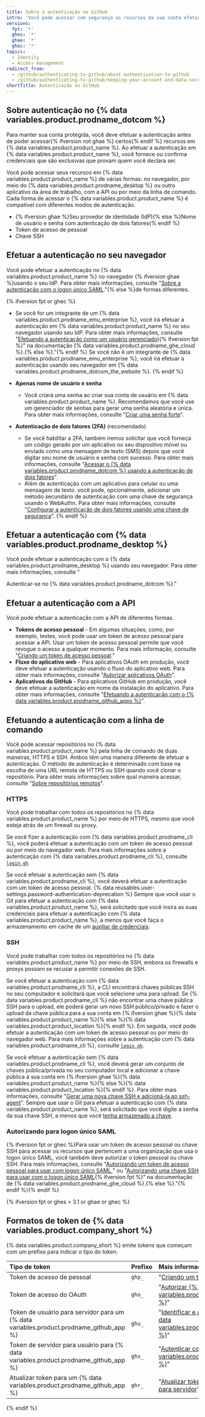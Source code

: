 ```yaml
---
title: Sobre a autenticação no GitHub
intro: 'Você pode acessar com segurança os recursos da sua conta efetuando a autenticação no {% data variables.product.product_name %} e usando credenciais diferentes dependendo de onde você efetua a autenticação.'
versions:
  fpt: '*'
  ghes: '*'
  ghae: '*'
  ghec: '*'
topics:
  - Identity
  - Access management
redirect_from:
  - /github/authenticating-to-github/about-authentication-to-github
  - /github/authenticating-to-github/keeping-your-account-and-data-secure/about-authentication-to-github
shortTitle: Autenticação no GitHub
---
```


## Sobre autenticação no {% data variables.product.prodname_dotcom %}

Para manter sua conta protegida, você deve efetuar a autenticação antes de poder acessar{% ifversion not ghae %} certos{% endif %} recursos em {% data variables.product.product_name %}. Ao efetuar a autenticação em {% data variables.product.product_name %}, você fornece ou confirma credenciais que são exclusivas que provam quem você declara ser.

Você pode acessar seus recursos em {% data variables.product.product_name %} de várias formas: no navegador, por meio do {% data variables.product.prodname_desktop %} ou outro aplicativo da área de trabalho, com a API ou por meio da linha de comando. Cada forma de acessar o {% data variables.product.product_name %} é compatível com diferentes modos de autenticação.

- {% ifversion ghae %}Seu provedor de identidade (IdP){% else %}Nome de usuário e senha com autenticação de dois fatores{% endif %}
- Token de acesso de pessoal
- Chave SSH

## Efetuar a autenticação no seu navegador

Você pode efetuar a autenticação no {% data variables.product.product_name %} no navegador {% ifversion ghae %}usando o seu IdP. Para obter mais informações, consulte "[Sobre a autenticação com o logon único SAML](/github/authenticating-to-github/about-authentication-with-saml-single-sign-on)."{% else %}de formas diferentes.

{% ifversion fpt or ghec %}
- Se você for um integrante de um {% data variables.product.prodname_emu_enterprise %}, você irá efetuar a autenticação em {% data variables.product.product_name %} no seu navegador usando seu IdP. Para obter mais informações, consulte "[Efetuando a autenticação como um usuário gerenciado](/enterprise-cloud@latest/admin/authentication/managing-your-enterprise-users-with-your-identity-provider/about-enterprise-managed-users#authenticating-as-a-managed-user)){% ifversion fpt %}" na documentação {% data variables.product.prodname_ghe_cloud %}.{% else %}."{% endif %} Se você não é um integrante de {% data variables.product.prodname_emu_enterprise %}, você irá efetuar a autenticação usando seu navegador em {% data variables.product.prodname_dotcom_the_website %}.
{% endif %}

- **Apenas nome de usuário e senha**
    - Você criará uma senha ao criar sua conta de usuário em {% data variables.product.product_name %}. Recomendamos que você use um gerenciador de senhas para gerar uma senha aleatória e única. Para obter mais informações, consulte "[Criar uma senha forte](/github/authenticating-to-github/creating-a-strong-password)".
- **Autenticação de dois fatores (2FA)** (recomendado)
    - Se você habilitar a 2FA, também iremos solicitar que você forneça um código gerado por um aplicativo no seu dispositivo móvel ou enviado como uma mensagem de texto (SMS) depois que você digitar seu nome de usuário e senha com sucesso. Para obter mais informações, consulte "[Acessar o {% data variables.product.prodname_dotcom %} usando a autenticação de dois fatores](/github/authenticating-to-github/accessing-github-using-two-factor-authentication#providing-a-2fa-code-when-signing-in-to-the-website)".
    - Além de autenticação com um aplicativo para celular ou uma mensagem de texto. você pode, opcionalmente, adicionar um método secundário de autenticação com uma chave de segurança usando o WebAuthn. Para obter mais informações, consulte "[Configurar a autenticação de dois fatores usando uma chave de segurança](/github/authenticating-to-github/configuring-two-factor-authentication#configuring-two-factor-authentication-using-a-security-key)".
{% endif %}

## Efetuar a autenticação com {% data variables.product.prodname_desktop %}

Você pode efetuar a autenticação com o {% data variables.product.prodname_desktop %} usando seu navegador. Para obter mais informações, consulte "

Autenticar-se no {% data variables.product.prodname_dotcom %}."</p> 



## Efetuar a autenticação com a API

Você pode efetuar a autenticação com a API de diferentes formas.

- **Tokens de acesso pessoal** 
      - Em algumas situações, como, por exemplo, testes, você pode usar um token de acesso pessoal para acessar a API. Usar um token de acesso pessoal permite que você revogue o acesso a qualquer momento. Para mais informação, consulte "[Criando um token de acesso pessoal](/github/authenticating-to-github/creating-a-personal-access-token)."
- **Fluxo do aplicativo web** 
      - Para aplicativos OAuth em produção, você deve efetuar a autenticação usando o fluxo do aplicativo web. Para obter mais informações, consulte "[Autorizar aplicativos OAuth](/apps/building-oauth-apps/authorizing-oauth-apps/#web-application-flow)".
- **Aplicativos do GitHub** 
      - Para aplicativos GitHub em produção, você deve efetuar a autenticação em nome da instalação do aplicativo. Para obter mais informações, consulte "[Efetuando a autenticação com o {% data variables.product.prodname_github_apps %}](/apps/building-github-apps/authenticating-with-github-apps/)".



## Efetuando a autenticação com a linha de comando

Você pode acessar repositórios no {% data variables.product.product_name %} pela linha de comando de duas maneiras, HTTPS e SSH. Ambos têm uma maneira diferente de efetuar a autenticação. O método de autenticação é determinado com base na escolha de uma URL remota de HTTPS ou SSH quando você clonar o repositório. Para obter mais informações sobre qual maneira acessar, consulte "[Sobre repositórios remotos](/github/getting-started-with-github/about-remote-repositories)".



### HTTPS

Você pode trabalhar com todos os repositórios no {% data variables.product.product_name %} por meio de HTTPS, mesmo que você esteja atrás de um firewall ou proxy. 

Se você fizer a autenticação com {% data variables.product.prodname_cli %}, você poderá efetuar a autenticação com um token de acesso pessoal ou por meio do navegador web. Para mais informações sobre a autenticação com {% data variables.product.prodname_cli %}, consulte [`login gh`](https://cli.github.com/manual/gh_auth_login).

Se você efetuar a autenticação sem {% data variables.product.prodname_cli %}, você deverá efetuar a autenticação com um token de acesso pessoal. {% data reusables.user-settings.password-authentication-deprecation %} Sempre que você usar o Git para efetuar a autenticação com {% data variables.product.product_name %}, será solicitado que você insira as suas credenciais para efetuar a autenticação com {% data variables.product.product_name %}, a menos que você faça o armazenamento em cache de um [auxiliar de credenciais](/github/getting-started-with-github/caching-your-github-credentials-in-git).



### SSH

Você pode trabalhar com todos os repositórios no {% data variables.product.product_name %} por meio de SSH, embora os firewalls e proxys possam se recusar a permitir conexões de SSH.

Se você efetuar a autenticação com {% data variables.product.prodname_cli %}, a CLI encontrará chaves públicas SSH no seu computador e solicitará que você selecione uma para upload. Se {% data variables.product.prodname_cli %} não encontrar uma chave pública SSH para o upload, ele poderá gerar um novo SSH público/privado e fazer o upload da chave pública para a sua conta em {% ifversion ghae %}{% data variables.product.product_name %}{% else %}{% data variables.product.product_location %}{% endif %}. Em seguida, você pode efetuar a autenticação com um token de acesso pessoal ou por meio do navegador web. Para mais informações sobre a autenticação com {% data variables.product.prodname_cli %}, consulte [`login gh`](https://cli.github.com/manual/gh_auth_login).

Se você efetuar a autenticação sem {% data variables.product.prodname_cli %}, você deverá gerar um conjunto de chaves pública/privada no seu computador local e adicionar a chave pública à sua conta em {% ifversion ghae %}{% data variables.product.product_name %}{% else %}{% data variables.product.product_location %}{% endif %}. Para obter mais informações, consulte "[Gerar uma nova chave SSH e adicioná-la ao ssh-agent](/github/authenticating-to-github/generating-a-new-ssh-key-and-adding-it-to-the-ssh-agent)". Sempre que usar o Git para efetuar a autenticação com {% data variables.product.product_name %}, será solicitado que você digite a senha da sua chave SSH, a menos que você [tenha armazenado a chave](/github/authenticating-to-github/generating-a-new-ssh-key-and-adding-it-to-the-ssh-agent#adding-your-ssh-key-to-the-ssh-agent).



### Autorizando para logon único SAML

{% ifversion fpt or ghec %}Para usar um token de acesso pessoal ou chave SSH para acessar os recursos que pertencem a uma organização que usa o logon único SAML, você também deve autorizar o token pessoal ou chave SSH. Para mais informações, consulte "[Autorizando um token de acesso pessoal para usar com logon único SAML ](/enterprise-cloud@latest/authentication/authenticating-with-saml-single-sign-on/authorizing-a-personal-access-token-for-use-with-saml-single-sign-on)" ou "[Autorizando uma chave SSH para usar com o logon único SAML](/enterprise-cloud@latest/authentication/authenticating-with-saml-single-sign-on/authorizing-an-ssh-key-for-use-with-saml-single-sign-on){% ifversion fpt %}" na documentação de {% data variables.product.prodname_ghe_cloud %}.{% else %}."{% endif %}{% endif %}

{% ifversion fpt or ghes > 3.1 or ghae or ghec %}



## Formatos de token de {% data variables.product.company_short %}

{% data variables.product.company_short %} emite tokens que começam com um prefixo para indicar o tipo do token.

| Tipo de token                                                                             | Prefixo | Mais informações                                                                                                                                                |
|:----------------------------------------------------------------------------------------- |:------- |:--------------------------------------------------------------------------------------------------------------------------------------------------------------- |
| Token de acesso de pessoal                                                                | `ghp_`  | "[Criando um token de acesso pessoal](/github/authenticating-to-github/creating-a-personal-access-token)"                                                       |
| Token de acesso do OAuth                                                                  | `gho_`  | "[Autorizar {% data variables.product.prodname_oauth_apps %}](/developers/apps/authorizing-oauth-apps)"                                                       |
| Token de usuário para servidor para um {% data variables.product.prodname_github_app %} | `ghu_`  | "[Identificar e autorizar usuários em {% data variables.product.prodname_github_apps %}](/developers/apps/identifying-and-authorizing-users-for-github-apps)" |
| Token de servidor para usuário para {% data variables.product.prodname_github_app %}    | `ghs_`  | "[Autenticar com {% data variables.product.prodname_github_apps %}](/developers/apps/authenticating-with-github-apps#authenticating-as-an-installation)"      |
| Atualizar token para um {% data variables.product.prodname_github_app %}                | `ghr_`  | "[Atualizar tokens de acesso do usuário para servidor](/developers/apps/refreshing-user-to-server-access-tokens)"                                               |


{% endif %}

